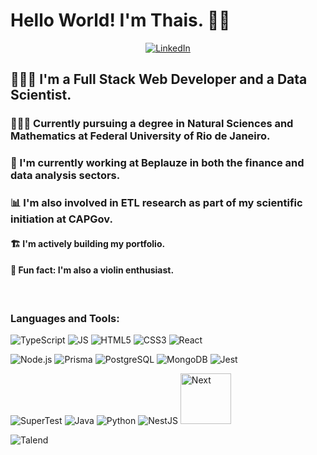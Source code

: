 # Hello World! I'm Thais. 👋🏽

<p align="center">
  <a href="https://www.linkedin.com/in/thaisfreis/">
    <img src="https://img.shields.io/badge/LinkedIn-0077B5?style=for-the-badge&logo=linkedin&logoColor=white" alt="LinkedIn" />
  </a>
</p>

## 👩🏾‍💻 I'm a Full Stack Web Developer and a Data Scientist. <br />

### 👩🏾‍🔬 Currently pursuing a degree in Natural Sciences and Mathematics at Federal University of Rio de Janeiro. <br />
### 🏢 I'm currently working at Beplauze in both the finance and data analysis sectors. <br />
### 📊 I'm also involved in ETL research as part of my scientific initiation at CAPGov. <br />
#### 🏗 I'm actively building my portfolio. <br />
#### 🎻 Fun fact: I'm also a violin enthusiast. <br />

<br />

### Languages and Tools:
<p align="left">
  <img alt="TypeScript" src="https://img.shields.io/badge/TypeScript-007ACC?style=for-the-badge&logo=typescript&logoColor=white" />
  <img alt="JS" src="https://img.shields.io/badge/JavaScript-323330?style=for-the-badge&logo=javascript&logoColor=F7DF1E" />
  <img alt="HTML5" src="https://img.shields.io/badge/HTML5-E34F26?style=for-the-badge&logo=html5&logoColor=white" />
  <img alt="CSS3" src="https://img.shields.io/badge/CSS3-1572B6?style=for-the-badge&logo=css3&logoColor=white" />
  <img alt="React" src="https://img.shields.io/badge/React-20232A?style=for-the-badge&logo=react&logoColor=61DAFB" />
</p>
<p align="left">
  <img alt="Node.js" src="https://img.shields.io/badge/Node.js-43853D?style=for-the-badge&logo=node.js&logoColor=white" />
  <img alt="Prisma" src="https://img.shields.io/badge/Prisma-1B222D?style=for-the-badge&logo=prisma&logoColor=white" />
  <img alt="PostgreSQL" src="https://img.shields.io/badge/PostgreSQL-336791?style=for-the-badge&logo=postgresql&logoColor=white" />
  <img alt="MongoDB" src="https://img.shields.io/badge/MongoDB-4EA94B?style=for-the-badge&logo=mongodb&logoColor=white" />
  <img alt="Jest" src="https://img.shields.io/badge/Jest-C21325?style=for-the-badge&logo=jest&logoColor=white" />
</p>
<p align="left">
  <img alt="SuperTest" src="https://img.shields.io/badge/SuperTest-1686C5?style=for-the-badge&logo=node.js&logoColor=white" />
  <img alt="Java" src="https://img.shields.io/badge/Java-ED8B00?style=for-the-badge&logo=openjdk&logoColor=white" />
  <img alt="Python" src="https://img.shields.io/badge/Python-3776AB?style=for-the-badge&logo=python&logoColor=white" />
  <img alt="NestJS" src="https://img.shields.io/badge/nestjs-%23E0234E.svg?style=for-the-badge&logo=nestjs&logoColor=white" />
  <img alt="Next" width="81" src="https://img.shields.io/badge/Next-black?style=for-the-badge&logo=next.js&logoColor=white" />
</p>
<p align="left">
 <img alt="Talend" src="https://img.shields.io/badge/Talend-FF6D70?style=for-the-badge&logo=Talend&logoColor=white" />
</p>

<br />
